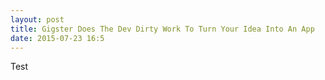 ```yaml
---
layout: post
title: Gigster Does The Dev Dirty Work To Turn Your Idea Into An App
date: 2015-07-23 16:5
---
```


Test

​